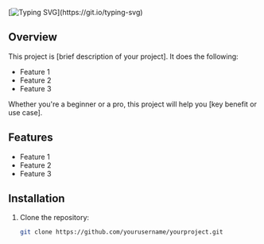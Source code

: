 

[![Typing SVG](https://readme-typing-svg.demolab.com/?lines=Hello,+There!+👋;Nice+to+meet+you!;This+is+Bhaskar...)](https://git.io/typing-svg)

<x-banner data-dismiss-scheme="none" data-view-component="true" data-catalyst="">
  <div hidden="hidden" data-view-component="true" class="js-user-status-banner Banner flash Banner--full flash-full">
      <div class="Banner-visual">
        <svg aria-hidden="true" height="16" viewBox="0 0 16 16" version="1.1" width="16" data-view-component="true" class="octicon octicon-info">
    <path d="M0 8a8 8 0 1 1 16 0A8 8 0 0 1 0 8Zm8-6.5a6.5 6.5 0 1 0 0 13 6.5 6.5 0 0 0 0-13ZM6.5 7.75A.75.75 0 0 1 7.25 7h1a.75.75 0 0 1 .75.75v2.75h.25a.75.75 0 0 1 0 1.5h-2a.75.75 0 0 1 0-1.5h.25v-2h-.25a.75.75 0 0 1-.75-.75ZM8 6a1 1 0 1 1 0-2 1 1 0 0 1 0 2Z"></path>
</svg>
      </div>
    <div data-view-component="true" class="Banner-message">
      <p class="Banner-title" data-target="x-banner.titleText">
  <span class="js-user-status-banner-message" aria-live="polite"></span>
</p>
</div></div></x-banner>



## Overview

This project is [brief description of your project]. It does the following:
- Feature 1
- Feature 2
- Feature 3

Whether you're a beginner or a pro, this project will help you [key benefit or use case].

## Features
- Feature 1
- Feature 2
- Feature 3

## Installation

1. Clone the repository:
   ```bash
   git clone https://github.com/yourusername/yourproject.git
